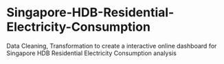 # Singapore-HDB-Residential-Electricity-Consumption
Data Cleaning, Transformation to create a interactive online dashboard for Singapore HDB Residential Electricity Consumption analysis
